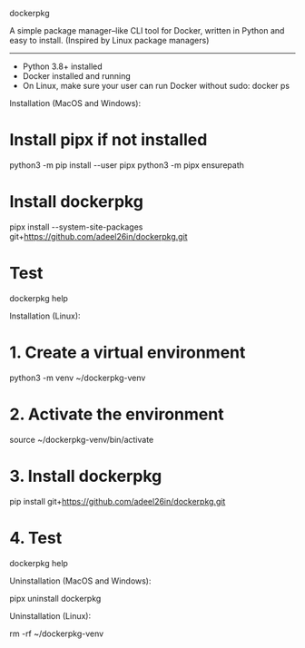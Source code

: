 dockerpkg

A simple package manager–like CLI tool for Docker, written in Python and easy to install. (Inspired by Linux package managers)

---


- Python 3.8+ installed
- Docker installed and running
- On Linux, make sure your user can run Docker without sudo: docker ps


Installation (MacOS and Windows):

# Install pipx if not installed
python3 -m pip install --user pipx
python3 -m pipx ensurepath

# Install dockerpkg
pipx install --system-site-packages git+https://github.com/adeel26in/dockerpkg.git

# Test
dockerpkg help

Installation (Linux):

# 1. Create a virtual environment
python3 -m venv ~/dockerpkg-venv

# 2. Activate the environment
source ~/dockerpkg-venv/bin/activate

# 3. Install dockerpkg
pip install git+https://github.com/adeel26in/dockerpkg.git

# 4. Test
dockerpkg help

Uninstallation (MacOS and Windows):

pipx uninstall dockerpkg

Uninstallation (Linux):

rm -rf ~/dockerpkg-venv


